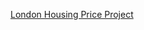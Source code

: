 
[London Housing Price Project](https://github.com/Sperodvd/London-Housing-Project/blob/main/Unit%204%20Challenge%20-%20Tier%203.ipynb)
